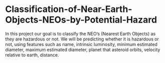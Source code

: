 # Classification-of-Near-Earth-Objects-NEOs-by-Potential-Hazard
In this project our goal is to classify the NEO’s (Nearest Earth Objects) as they are hazardous or not.  We will be predicting whether it is hazardous or not, using features such as name, intrinsic luminosity, minimum estimated diameter, maximum estimated diameter, planet that asteroid orbits, velocity relative to earth, distance.
